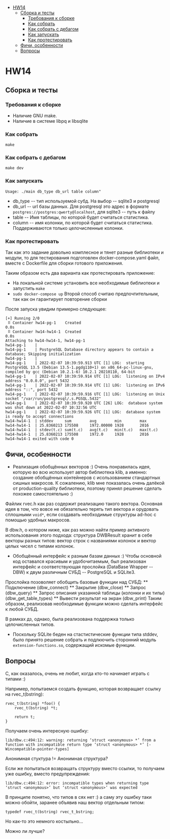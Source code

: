 
<!-- vim-markdown-toc GFM -->

* [HW14](#hw14)
    * [Сборка и тесты](#Сборка-и-тесты)
        * [Требования к сборке](#Требования-к-сборке)
        * [Как собрать](#Как-собрать)
        * [Как собрать с дебагом](#Как-собрать-с-дебагом)
        * [Как запускать](#Как-запускать)
        * [Как протестировать](#Как-протестировать)
    * [Фичи, особенности](#Фичи-особенности)
    * [Вопросы](#Вопросы)

<!-- vim-markdown-toc -->

# HW14
## Сборка и тесты
### Требования к сборке
* Наличие GNU make.
* Наличие в системе libpq и libsqlite
### Как собрать
```
make
```
### Как собрать с дебагом
```
make dev
```
### Как запускать
```
Usage: ./main db_type db_url table column"
```
* db_type -- тип используемой субд. На выбор -- sqlite3 и postgresql
* db_url -- url базы данных. Для postgresql это адрес в формате
`postgres://postgres:qwerty@localhost`, для sqlite3 -- путь к файлу
* table -- Имя таблицы, по которой будет считаться статистика.
* column -- имя колонки, по которой будет считаться статистика. Поддерживаются
только целочисленные колонки.
### Как протестировать
Так как это задание довольно комплесное и тянет разные библиотеки и модули, то для
тестирования подготовлен docker-compose.yaml файл, вместе с Dockerfile для
сборки готового приложения.

Таким образом есть два варианта как протестировать приложение:
* На локальной системе установить все необходимые библиотеки и запустить `make`
* `sudo docker-compose up`
Второй способ считаю предпочтительным, так как он гарантирует повторение сборки

После запуска увидим примерно следующее:
```
[+] Running 2/0
 ⠿ Container hw14-pg-1    Created                                                                       0.0s
 ⠿ Container hw14-hw14-1  Created                                                                       0.0s
Attaching to hw14-hw14-1, hw14-pg-1
hw14-pg-1    |
hw14-pg-1    | PostgreSQL Database directory appears to contain a database; Skipping initialization
hw14-pg-1    |
hw14-pg-1    | 2022-02-07 10:39:59.913 UTC [1] LOG:  starting PostgreSQL 13.5 (Debian 13.5-1.pgdg110+1) on x86_64-pc-linux-gnu, compiled by gcc (Debian 10.2.1-6) 10.2.1 20210110, 64-bit
hw14-pg-1    | 2022-02-07 10:39:59.914 UTC [1] LOG:  listening on IPv4 address "0.0.0.0", port 5432
hw14-pg-1    | 2022-02-07 10:39:59.914 UTC [1] LOG:  listening on IPv6 address "::", port 5432
hw14-pg-1    | 2022-02-07 10:39:59.916 UTC [1] LOG:  listening on Unix socket "/var/run/postgresql/.s.PGSQL.5432"
hw14-pg-1    | 2022-02-07 10:39:59.920 UTC [26] LOG:  database system was shut down at 2022-02-07 10:32:56 UTC
hw14-pg-1    | 2022-02-07 10:39:59.926 UTC [1] LOG:  database system is ready to accept connections
hw14-hw14-1  | stddev     sum        avg        min        max
hw14-hw14-1  | 25.8360213 175508     1972.00000 1928       2016
hw14-hw14-1  | stdev(t.c) sum(t.c)   avg(t.c)   min(t.c)   max(t.c)
hw14-hw14-1  | 25.8360213 175508     1972.0     1928       2016
hw14-hw14-1 exited with code 0
```
## Фичи, особенности
* Реализация обобщённых векторов :)
Очень понравилась идея, которую во всю использует автор библиотека klib, а именно:
создание обобщённых контейнеров с исользованием стандартных сишных макросов.
К сожалению, klib мне показалась очень далёкой от production-quality библиотеки,
поэтому принял решение сделать похожее самостоятельно :)

Файлик rvec.h как раз содержит реализацию такого вектора. Основная идея в том,
что вовсе не обязательно терять тип вектора и орудовать сплошными `void*`, если
создавать необходимые структуры ad-hoc с помощью удобных макросов.

В dbw.h, о котором ниже, как раз можно найти пример активного использования этого
подхода: структура DWBResult хранит в себе векторы разных типов: вектор строк с 
названиями колонок и вектор целых чисел с типами колонок.

* Обобщённый интерфейс к разным базам данных :)
Чтобы основной код оставался красивым и удобочитаемым, был реализован интерфейс 
и соответствующая прослойка (DataBase Wrapper -- DBW) к двум различным СУБД -- 
PostgreSQL и SQLite3.

Прослойка позоволяет обобщить базовые функции над СУБД:
** Подключение (dbw_connect)
** Закрытие (dbw_close)
** Запрос (dbw_query)
** Запрос описания указанной таблицы (колонки и их типы) (dbw_get_table_types)
** Вывести результат на экран (dbw_print)
Таким образом, реализовав необходимые функции можно сделать интерфейс к любой СУБД.

В рамках дз, однако, была реализована поддержка только целочисленных типов.

* Поскольку SQLite беден на стастистические функции типа stddev, было принято
решение собрать и подлкючить сторонний модуль `extension-functions.so`,
содержащий искомые функции.

## Вопросы
C, как оказалось, очень не любит, когда кто-то начинает играть с типами :)

Например, попытаемся создать функцию, которая возвращает ссылку на rvec_t(bstring):
```
rvec_t(bstring) *foo() {
    rvec_t(bstring) *t;

    return t;
}
```
Получаем очень интересную ошибку:
```
lib/dbw.c:494:12: warning: returning ‘struct <anonymous> *’ from a function with incompatible return type ‘struct <anonymous> *’ [-Wincompatible-pointer-types]
```
Анонимная стуктура != Анонимная структура?

Если же попытаться возвращать структуру вместо ссылки, то получаем уже ошибку, вместо предупреждения:
```
lib/dbw.c:494:12: error: incompatible types when returning type ‘struct <anonymous>’ but ‘struct <anonymous>’ was expected
```

В принципе понятно, что типов в сях нет :) а саму эту ошибку таки можно обойти,
заранее объявив наш вектор отдельным типом:
```
typedef rvec_t(bstring) rvec_t_bstring;
```
Но как-то это немного костыльно...

Можно ли лучше?

